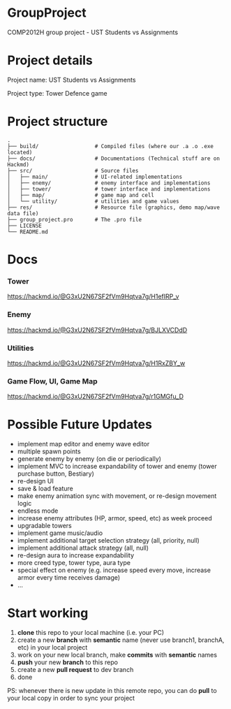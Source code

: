 # GroupProject
COMP2012H group project - UST Students vs Assignments

# Project details
Project name: UST Students vs Assignments

Project type: Tower Defence game

# Project structure
```
.
├── build/                  # Compiled files (where our .a .o .exe located)
├── docs/                   # Documentations (Technical stuff are on Hackmd)
├── src/                    # Source files
│   ├── main/               # UI-related implementations
│   ├── enemy/              # enemy interface and implementations
│   ├── tower/              # tower interface and implementations
│   ├── map/                # game map and cell
│   └── utility/            # utilities and game values
├── res/                    # Resource file (graphics, demo map/wave data file)
├── group_project.pro       # The .pro file
├── LICENSE
└── README.md
```

# Docs
### Tower
https://hackmd.io/@G3xU2N67SF2fVm9Hqtva7g/H1efIRP_v
### Enemy
https://hackmd.io/@G3xU2N67SF2fVm9Hqtva7g/BJLXVCDdD
### Utilities
https://hackmd.io/@G3xU2N67SF2fVm9Hqtva7g/H1RxZBY_w
### Game Flow, UI, Game Map
https://hackmd.io/@G3xU2N67SF2fVm9Hqtva7g/r1GMGfu_D

# Possible Future Updates
* implement map editor and enemy wave editor
* multiple spawn points
* generate enemy by enemy (on die or periodically)
* implement MVC to increase expandability of tower and enemy (tower purchase button, Bestiary)
* re-design UI
* save & load feature
* make enemy animation sync with movement, or re-design movement logic
* endless mode
* increase enemy attributes (HP, armor, speed, etc) as week proceed
* upgradable towers
* implement game music/audio
* implement additional target selection strategy (all, priority, null)
* implement additional attack strategy (all, null)
* re-design aura to increase expandability
* more creed type, tower type, aura type
* special effect on enemy (e.g. increase speed every move, increase armor every time receives damage)
* ...

# Start working
1. **clone** this repo to your local machine (i.e. your PC)
2.  create a new **branch** with **semantic** name (never use branch1, branchA, etc) in your local project
3. work on your new local branch, make **commits** with **semantic** names
4. **push** your new **branch** to this repo
5. create a new **pull request** to dev branch
6. done

PS: whenever there is new update in this remote repo, you can do **pull** to your local copy in order to sync your project

